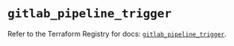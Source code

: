 # `gitlab_pipeline_trigger`

Refer to the Terraform Registry for docs: [`gitlab_pipeline_trigger`](https://registry.terraform.io/providers/gitlabhq/gitlab/17.0.0/docs/resources/pipeline_trigger).
